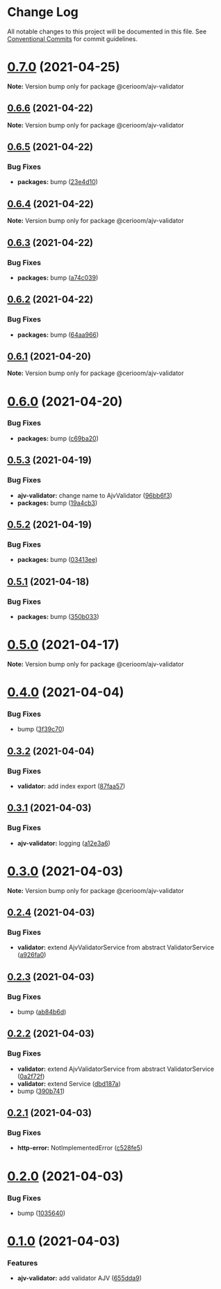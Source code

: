 # Change Log

All notable changes to this project will be documented in this file.
See [Conventional Commits](https://conventionalcommits.org) for commit guidelines.

# [0.7.0](https://github.com/cerioom/cerioom-node/compare/v0.6.10...v0.7.0) (2021-04-25)

**Note:** Version bump only for package @cerioom/ajv-validator





## [0.6.6](https://github.com/cerioom/cerioom-node/compare/v0.6.5...v0.6.6) (2021-04-22)

**Note:** Version bump only for package @cerioom/ajv-validator





## [0.6.5](https://github.com/cerioom/cerioom-node/compare/v0.6.4...v0.6.5) (2021-04-22)


### Bug Fixes

* **packages:** bump ([23e4d10](https://github.com/cerioom/cerioom-node/commit/23e4d10ebcc6e7fa95ec2150ee109e795f651941))





## [0.6.4](https://github.com/cerioom/cerioom-node/compare/v0.6.3...v0.6.4) (2021-04-22)

**Note:** Version bump only for package @cerioom/ajv-validator





## [0.6.3](https://github.com/cerioom/cerioom-node/compare/v0.6.2...v0.6.3) (2021-04-22)


### Bug Fixes

* **packages:** bump ([a74c039](https://github.com/cerioom/cerioom-node/commit/a74c0390d00bb062a8e5635ff633af0cd503a8d4))





## [0.6.2](https://github.com/cerioom/cerioom-node/compare/v0.6.1...v0.6.2) (2021-04-22)


### Bug Fixes

* **packages:** bump ([64aa966](https://github.com/cerioom/cerioom-node/commit/64aa9664d6d9f8b17c750f95c73bd559b547fae4))





## [0.6.1](https://github.com/cerioom/cerioom-node/compare/v0.6.0...v0.6.1) (2021-04-20)

**Note:** Version bump only for package @cerioom/ajv-validator





# [0.6.0](https://github.com/cerioom/cerioom-node/compare/v0.5.3...v0.6.0) (2021-04-20)


### Bug Fixes

* **packages:** bump ([c69ba20](https://github.com/cerioom/cerioom-node/commit/c69ba20ee7f3d6da0107f3479a6271cc80d6084d))





## [0.5.3](https://github.com/cerioom/cerioom-node/compare/v0.5.2...v0.5.3) (2021-04-19)


### Bug Fixes

* **ajv-validator:** change name to AjvValidator ([96bb6f3](https://github.com/cerioom/cerioom-node/commit/96bb6f30e153b1c5fea9d60ea7cc2c81419d23dc))
* **packages:** bump ([19a4cb3](https://github.com/cerioom/cerioom-node/commit/19a4cb3e06d89a5cb356d78084e736368b6a96a1))





## [0.5.2](https://github.com/cerioom/cerioom-node/compare/v0.5.1...v0.5.2) (2021-04-19)


### Bug Fixes

* **packages:** bump ([03413ee](https://github.com/cerioom/cerioom-node/commit/03413ee5ba2f3b1bb11db5dc7f39a97e09c0bd5e))





## [0.5.1](https://github.com/cerioom/cerioom-node/compare/v0.5.0...v0.5.1) (2021-04-18)


### Bug Fixes

* **packages:** bump ([350b033](https://github.com/cerioom/cerioom-node/commit/350b033d6bf3d0f303d4ce6b31282519b182381d))





# [0.5.0](https://github.com/cerioom/cerioom-node/compare/v0.4.0...v0.5.0) (2021-04-17)

**Note:** Version bump only for package @cerioom/ajv-validator





# [0.4.0](https://github.com/cerioom/cerioom-node/compare/v0.3.2...v0.4.0) (2021-04-04)


### Bug Fixes

* bump ([3f39c70](https://github.com/cerioom/cerioom-node/commit/3f39c70ebad7d81bb369fb8cdbcbe493fc028881))





## [0.3.2](https://github.com/cerioom/cerioom-node/compare/v0.3.1...v0.3.2) (2021-04-04)


### Bug Fixes

* **validator:** add index export ([87faa57](https://github.com/cerioom/cerioom-node/commit/87faa57b4cf62743c197ffe92379e6e23fb5c16e))





## [0.3.1](https://github.com/cerioom/cerioom-node/compare/v0.3.0...v0.3.1) (2021-04-03)


### Bug Fixes

* **ajv-validator:** logging ([a12e3a6](https://github.com/cerioom/cerioom-node/commit/a12e3a6e73806c7cec1b627e5e9a903f1b42c485))





# [0.3.0](https://github.com/cerioom/cerioom-node/compare/v0.2.4...v0.3.0) (2021-04-03)

**Note:** Version bump only for package @cerioom/ajv-validator





## [0.2.4](https://github.com/cerioom/cerioom-node/compare/v0.2.3...v0.2.4) (2021-04-03)


### Bug Fixes

* **validator:** extend AjvValidatorService from abstract ValidatorService ([a926fa0](https://github.com/cerioom/cerioom-node/commit/a926fa024de9bce14e1905ec41c45840deb7ec53))





## [0.2.3](https://github.com/cerioom/cerioom-node/compare/v0.2.2...v0.2.3) (2021-04-03)


### Bug Fixes

* bump ([ab84b6d](https://github.com/cerioom/cerioom-node/commit/ab84b6d4e3b57beff8d10cdbfff72457b73345bc))





## [0.2.2](https://github.com/cerioom/cerioom-node/compare/v0.2.1...v0.2.2) (2021-04-03)


### Bug Fixes

* **validator:** extend AjvValidatorService from abstract ValidatorService ([0a2f72f](https://github.com/cerioom/cerioom-node/commit/0a2f72fb5dfe98f280b3c25de5078587a783bf07))
* **validator:** extend Service ([dbd187a](https://github.com/cerioom/cerioom-node/commit/dbd187ac7c55f976147b5bc573d71faf78bcab1c))
* bump ([390b741](https://github.com/cerioom/cerioom-node/commit/390b74126a7a4bd07992d338b89d50d3bb18ea54))





## [0.2.1](https://github.com/cerioom/cerioom-node/compare/v0.2.0...v0.2.1) (2021-04-03)


### Bug Fixes

* **http-error:** NotImplementedError ([c528fe5](https://github.com/cerioom/cerioom-node/commit/c528fe5d58fd986cce3d50a435d6fc9dfccb6d5f))





# [0.2.0](https://github.com/cerioom/cerioom-node/compare/v0.1.0...v0.2.0) (2021-04-03)


### Bug Fixes

* bump ([1035640](https://github.com/cerioom/cerioom-node/commit/1035640069848ed8c067a9264e4df5d76d5fa08f))





# [0.1.0](https://github.com/cerioom/cerioom-node/compare/v0.0.38...v0.1.0) (2021-04-03)


### Features

* **ajv-validator:** add validator AJV ([655dda9](https://github.com/cerioom/cerioom-node/commit/655dda909d13ef5490f5aa5159767b918ad34044))
